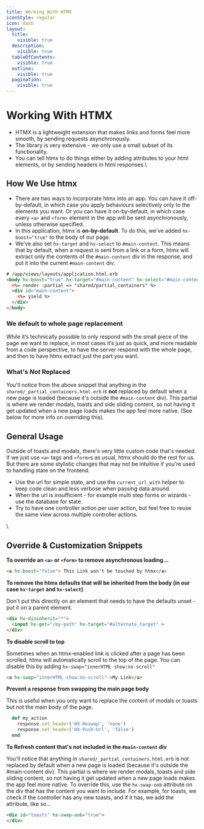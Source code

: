 ```yaml
---
title: Working With HTMX
iconStyle: regular
icon: dash
layout:
  title:
    visible: true
  description:
    visible: true
  tableOfContents:
    visible: true
  outline:
    visible: true
  pagination:
    visible: true
---
```


# Working With HTMX

* HTMX is a lightweight extension that makes links and forms feel more smooth, by sending requests asynchronously.
* The library is very extensive - we only use a small subset of its functionality.
* You can tell htmx to do things either by adding attributes to your html elements, or by sending headers in html responses.\


## How We Use htmx

* There are two ways to incorporate htmx into an app. You can have it off-by-default, in which case you apply behaviours selectively only to the elements you want. Or you can have it on-by-default, in which case every `<a>` and `<form>` element in the app will be sent asynchronously, unless otherwise specified.
* In this application, htmx is **on-by-default**. To do this, we've added `hx-boost="true"` to the body of our page.
* We've also set `hx-target` and `hx-select` to `#main-content`. This means that by default, when a request is sent from a link or a form, htmx will extract only the contents of the `#main-content` div in the response, and put it into the current `#main-content` div.

```html
# /app/views/layouts/application.html.erb
<body hx-boost="true" hx-target="#main-content" hx-select="#main-content">
  <%= render :partial => "shared/partial_containers" %>
  <div id="main-content">
    <%= yield %>
  </div>
</body>
```

### We default to whole page replacement

While it’s technically possible to only respond with the small piece of the page we want to replace, in most cases it’s just as quick, and more readable from a code perspective, to have the server respond with the whole page, and then to have htmx extract just the part you want.

### What's _Not_ Replaced

You'll notice from the above snippet that anything in the `shared/_partial_containers.html.erb` is **not** replaced by default when a new page is loaded (because it's outside the `#main-content` div). This partial is where we render modals, toasts and side sliding content, so not having it get updated when a new page loads makes the app feel more native. (See below for more info on overriding this).

## General Usage

Outside of toasts and modals, there's very little custom code that's needed. If we just use `<a>` tags and `<form>`s as usual, htmx should do the rest for us. But there are some stylistic changes that may not be intuitive if you're used to handling state on the frontend.

* Use the url for simple state, and use the `current_url_with` helper to keep code clean and less verbose when passing data around.
* When the url is insufficient - for example multi step forms or wizards - use the database for state.
* Try to have one controller action per user action, but feel free to reuse the same view across multiple controller actions.

\


## Override & Customization Snippets

**To override an `<a>` or `<form>` to remove asynchronous loading...**

```html
<a hx-boost="false"> This Link won't be touched by htmx</a>
```

**To remove the htmx defaults that will be inherited from the body (in our case `hx-target` and `hx-select`)**

Don't put this directly on an element that needs to have the defaults unset - put it on a parent element.

```html
<div hx-disinherit="*">
  <input hx-get="/my-path" hx-target="#alternate_target" >
</div>

```

**To disable scroll to top**

Sometimes when an htmx-enabled link is clicked after a page has been scrolled, htmx will automatically scroll to the top of the page. You can disable this by adding `hx-swap="innerHTML show:no-scroll"`

```html
<a hx-swap="innerHTML show:no-scroll" >My Link</a>
```

**Prevent a response from swapping the main page body**

This is useful when you only want to replace the content of modals or toasts but not the main body of the page.

```ruby
  def my_action
    response.set_header('HX-Reswap', 'none')
    response.set_header('HX-Push-Url', 'false')
  end
```

**To Refresh content that's not included in the `#main-content` div**

You'll notice that anything in `shared/_partial_containers.html.erb` is not replaced by default when a new page is loaded (because it's outside the #main-content div). This partial is where we render modals, toasts and side sliding content, so not having it get updated when a new page loads makes the app feel more native. To override this, use the `hx-swap-oob` attribute on the div that has the content you want to include. For example, for toasts, we check if the controller has any new toasts, and if it has, we add the attribute, like so...

```html
<div id="toasts" hx-swap-oob="true">
</div>
```
